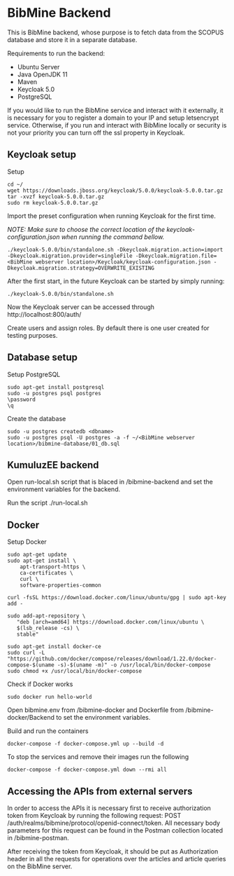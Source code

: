 # BibMine Backend

This is BibMine backend, whose purpose is to fetch data from the SCOPUS database and store it in a separate database.  

Requirements to run the backend:
  - Ubuntu Server
  - Java OpenJDK 11
  - Maven
  - Keycloak 5.0
  - PostgreSQL
  
If you would like to run the BibMine service and interact with it externally, it is necessary for you to register a domain to your IP and setup letsencrypt service. Otherwise, if you run and interact with BibMine locally or security is not your priority you can turn off the ssl property in Keycloak.  
  
## Keycloak setup
Setup
```
cd ~/
wget https://downloads.jboss.org/keycloak/5.0.0/keycloak-5.0.0.tar.gz
tar -xvzf keycloak-5.0.0.tar.gz
sudo rm keycloak-5.0.0.tar.gz
```
Import the preset configuration when running Keycloak for the first time.

*NOTE: Make sure to choose the correct location of the keycloak-configuration.json when running the command bellow.*
```
./keycloak-5.0.0/bin/standalone.sh -Dkeycloak.migration.action=import -Dkeycloak.migration.provider=singleFile -Dkeycloak.migration.file=<BibMine webserver location>/Keycloak/keycloak-configuration.json -Dkeycloak.migration.strategy=OVERWRITE_EXISTING

```
After the first start, in the future Keycloak can be started by simply running:
```
./keycloak-5.0.0/bin/standalone.sh
```
Now the Keycloak server can be accessed through http://localhost:800/auth/

Create users and assign roles. By default there is one user created for testing purposes.

## Database setup
Setup PostgreSQL
```
sudo apt-get install postgresql
sudo -u postgres psql postgres
\password
\q
```
Create the database
```
sudo -u postgres createdb <dbname>
sudo -u postgres psql -U postgres -a -f ~/<BibMine webserver location>/bibmine-database/01_db.sql
```
## KumuluzEE backend
Open run-local.sh script that is blaced in <BibMine webserver location>/bibmine-backend and set the environment variables for the backend.

Run the script ./run-local.sh

## Docker
Setup Docker
```
sudo apt-get update
sudo apt-get install \
    apt-transport-https \
    ca-certificates \
    curl \
    software-properties-common
    
curl -fsSL https://download.docker.com/linux/ubuntu/gpg | sudo apt-key add -

sudo add-apt-repository \
   "deb [arch=amd64] https://download.docker.com/linux/ubuntu \
   $(lsb_release -cs) \
   stable"
    
sudo apt-get install docker-ce
sudo curl -L "https://github.com/docker/compose/releases/download/1.22.0/docker-compose-$(uname -s)-$(uname -m)" -o /usr/local/bin/docker-compose
sudo chmod +x /usr/local/bin/docker-compose
```
Check if Docker works
```
sudo docker run hello-world
```
Open bibmine.env from <BibMine webserver location>/bibmine-docker and Dockerfile from <BibMine webserver location>/bibmine-docker/Backend to set the environment variables.
  
Build and run the containers
```
docker-compose -f docker-compose.yml up --build -d
```
To stop the services and remove their images run the following
```
docker-compose -f docker-compose.yml down --rmi all
```

## Accessing the APIs from external servers
In order to access the APIs it is necessary first to receive authorization token from Keycloak by running the following request: POST <server IP>/auth/realms/bibmine/protocol/openid-connect/token. All necessary body parameters for this request can be found in the Postman collection located in <BibMine webserver location>/bibmine-postman.
  
After receiving the token from Keycloak, it should be put as Authorization header in all the requests for operations over the articles and article queries on the BibMine server.   
  

  
